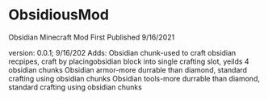 # ObsidiousMod
Obsidian Minecraft Mod
First Published 9/16/2021

version: 0.0.1; 9/16/202
Adds: 
Obsidian chunk-used to craft obsidian recpipes, craft by placingobsidian block into single crafting slot, yeilds 4 obsidian chunks
Obsidian armor-more durrable than diamond, standard crafting using obsidian chunks
Obsidian tools-more durrable than diamond, standard crafting using obsidian chunks
